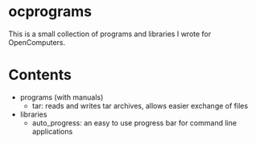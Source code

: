 # ocprograms
This is a small collection of programs and libraries I wrote for OpenComputers.

# Contents
- programs (with manuals)
  - tar: reads and writes tar archives, allows easier exchange of files
- libraries
  - auto_progress: an easy to use progress bar for command line applications
